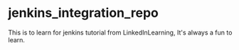 # jenkins_integration_repo
This is to learn for jenkins tutorial from LinkedInLearning, It's always a fun to learn.
